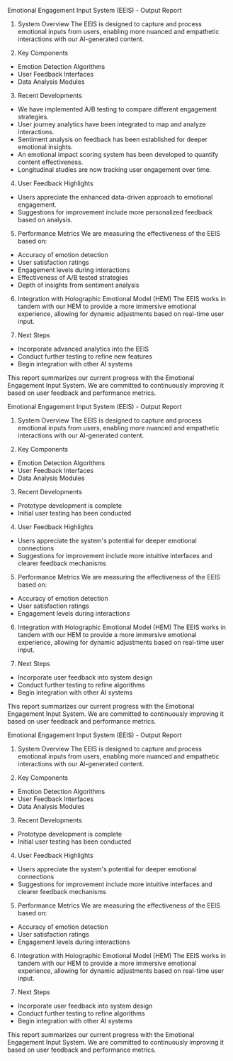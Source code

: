 

Emotional Engagement Input System (EEIS) - Output Report

1. System Overview
The EEIS is designed to capture and process emotional inputs from users, enabling more nuanced and empathetic interactions with our AI-generated content.

2. Key Components
- Emotion Detection Algorithms
- User Feedback Interfaces
- Data Analysis Modules

3. Recent Developments
- We have implemented A/B testing to compare different engagement strategies.
- User journey analytics have been integrated to map and analyze interactions.
- Sentiment analysis on feedback has been established for deeper emotional insights.
- An emotional impact scoring system has been developed to quantify content effectiveness.
- Longitudinal studies are now tracking user engagement over time.

4. User Feedback Highlights
- Users appreciate the enhanced data-driven approach to emotional engagement.
- Suggestions for improvement include more personalized feedback based on analysis.

5. Performance Metrics
We are measuring the effectiveness of the EEIS based on:
- Accuracy of emotion detection
- User satisfaction ratings
- Engagement levels during interactions
- Effectiveness of A/B tested strategies
- Depth of insights from sentiment analysis

6. Integration with Holographic Emotional Model (HEM)
The EEIS works in tandem with our HEM to provide a more immersive emotional experience, allowing for dynamic adjustments based on real-time user input.

7. Next Steps
- Incorporate advanced analytics into the EEIS
- Conduct further testing to refine new features
- Begin integration with other AI systems

This report summarizes our current progress with the Emotional Engagement Input System. We are committed to continuously improving it based on user feedback and performance metrics.

Emotional Engagement Input System (EEIS) - Output Report

1. System Overview
The EEIS is designed to capture and process emotional inputs from users, enabling more nuanced and empathetic interactions with our AI-generated content.

2. Key Components
- Emotion Detection Algorithms
- User Feedback Interfaces
- Data Analysis Modules

3. Recent Developments
- Prototype development is complete
- Initial user testing has been conducted

4. User Feedback Highlights
- Users appreciate the system's potential for deeper emotional connections
- Suggestions for improvement include more intuitive interfaces and clearer feedback mechanisms

5. Performance Metrics
We are measuring the effectiveness of the EEIS based on:
- Accuracy of emotion detection
- User satisfaction ratings
- Engagement levels during interactions

6. Integration with Holographic Emotional Model (HEM)
The EEIS works in tandem with our HEM to provide a more immersive emotional experience, allowing for dynamic adjustments based on real-time user input.

7. Next Steps
- Incorporate user feedback into system design
- Conduct further testing to refine algorithms
- Begin integration with other AI systems

This report summarizes our current progress with the Emotional Engagement Input System. We are committed to continuously improving it based on user feedback and performance metrics.

Emotional Engagement Input System (EEIS) - Output Report

1. System Overview
The EEIS is designed to capture and process emotional inputs from users, enabling more nuanced and empathetic interactions with our AI-generated content.

2. Key Components
- Emotion Detection Algorithms
- User Feedback Interfaces
- Data Analysis Modules

3. Recent Developments
- Prototype development is complete
- Initial user testing has been conducted

4. User Feedback Highlights
- Users appreciate the system's potential for deeper emotional connections
- Suggestions for improvement include more intuitive interfaces and clearer feedback mechanisms

5. Performance Metrics
We are measuring the effectiveness of the EEIS based on:
- Accuracy of emotion detection
- User satisfaction ratings
- Engagement levels during interactions

6. Integration with Holographic Emotional Model (HEM)
The EEIS works in tandem with our HEM to provide a more immersive emotional experience, allowing for dynamic adjustments based on real-time user input.

7. Next Steps
- Incorporate user feedback into system design
- Conduct further testing to refine algorithms
- Begin integration with other AI systems

This report summarizes our current progress with the Emotional Engagement Input System. We are committed to continuously improving it based on user feedback and performance metrics.